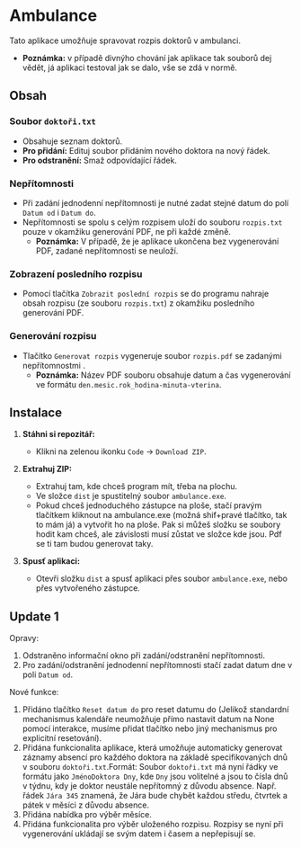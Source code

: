 # Ambulance

Tato aplikace umožňuje spravovat rozpis doktorů v ambulanci.


  - **Poznámka:** v případě divnýho chování jak aplikace tak souborů dej vědět, já aplikaci testoval jak se dalo, vše se zdá v normě.

    
## Obsah

### Soubor `doktoři.txt`
- Obsahuje seznam doktorů.
- **Pro přidání:** Edituj soubor přidáním nového doktora na nový řádek.
- **Pro odstranění:** Smaž odpovídající řádek.

### Nepřítomnosti
- Při zadání jednodenní nepřítomnosti je nutné zadat stejné datum do polí `Datum od` i `Datum do`.
- Nepřítomnosti se spolu s celým rozpisem uloží do souboru `rozpis.txt` pouze v okamžiku generování PDF, ne při každé změně.
  - **Poznámka:** V případě, že je aplikace ukončena bez vygenerování PDF, zadané nepřítomnosti se neuloží.

### Zobrazení posledního rozpisu
- Pomocí tlačítka `Zobrazit poslední rozpis` se do programu nahraje obsah rozpisu (ze souboru `rozpis.txt`) z okamžiku posledního generování PDF.

### Generování rozpisu
- Tlačítko `Generovat rozpis` vygeneruje soubor `rozpis.pdf` se zadanými nepřítomnostmi .
  - **Poznámka:** Název PDF souboru obsahuje datum a čas vygenerování ve formátu `den.mesic.rok_hodina-minuta-vterina`.

## Instalace

1. **Stáhni si repozitář:**
    - Klikni na zelenou ikonku `Code` -> `Download ZIP`.

2. **Extrahuj ZIP:**
    - Extrahuj tam, kde chceš program mít, třeba na plochu.
    - Ve složce `dist` je spustitelný soubor `ambulance.exe`.
    - Pokud chceš jednoduchého zástupce na ploše, stačí pravým tlačítkem kliknout na ambulance.exe (možná shif+pravé tlačítko, tak to mám já) a vytvořit ho na ploše. Pak si můžeš složku se soubory hodit kam chceš, ale závislosti musí zůstat ve složce kde jsou. Pdf se ti tam budou generovat taky.

3. **Spusť aplikaci:**
    - Otevři složku `dist` a spusť aplikaci přes soubor `ambulance.exe`, nebo přes vytvořeného zástupce.


## **Update 1**
Opravy:
1) Odstraněno informační okno při zadání/odstranění nepřítomnosti.
2) Pro zadání/odstranění jednodenní nepřítomnosti stačí zadat datum dne v poli `Datum od`. 

Nové funkce:
1) Přidáno tlačítko `Reset datum do` pro reset datumu do (Jelikož standardní mechanismus kalendáře neumožňuje přímo nastavit datum na None pomocí interakce, musíme přidat tlačítko nebo jiný mechanismus pro explicitní resetování).
2) Přidána funkcionalita aplikace, která umožňuje automaticky generovat záznamy absencí pro každého doktora na základě specifikovaných dnů v souboru `doktoři.txt`.Formát: Soubor `doktoři.txt` má nyní řádky ve formátu jako `JménoDoktora Dny`, kde `Dny` jsou volitelné a jsou to čísla dnů v týdnu, kdy je doktor neustále nepřítomný z důvodu absence.
Např. řádek `Jára 345` znamená, že Jára bude chybět každou středu, čtvrtek a pátek v měsíci z důvodu absence.
3) Přidána nabídka pro výběr měsíce.
4) Přidána funkcionalita pro výběr uloženého rozpisu. Rozpisy se nyní při vygenerování ukládají se svým datem i časem a nepřepisují se.